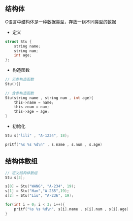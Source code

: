 <!--
 * @Description: 
 * @Version: 1.0
 * @Author: DaLao
 * @Email: dalao_li@163.com
 * @Date: 2021-01-16 17:59:34
 * @LastEditors: DaLao
 * @LastEditTime: 2022-03-27 00:42:27
-->

## 结构体

C语言中结构体是一种数据类型，存放一组不同类型的数据

- 定义

```c++
struct Stu {
    string name;
    string num;
    int age;
};
```

- 构造函数

```c
// 无参构造函数
Stu(){}
    
// 含参构造函数
Stu(string name , string num , int age){
	this->name = name;
	this->num = num;
	this->age = age;
}
```

- 初始化

```c++
Stu s("lili" , "A-1234", 18);

pritf("%s %s %d\n" , s.name , s.num , s.age)
```

## 结构体数组

```c++
// 定义结构体数组
Stu s[3];

s[0] = Stu("WANG", "A-234", 19);
s[1] = Stu("Han","A-235",19);
s[2] = Stu("Liu", "A-236", 19);

for(int i = 0; i < 3; i++){
	pritf("%s %s %d\n", s[i].name , s[i].num , s[i].age)
}
```

